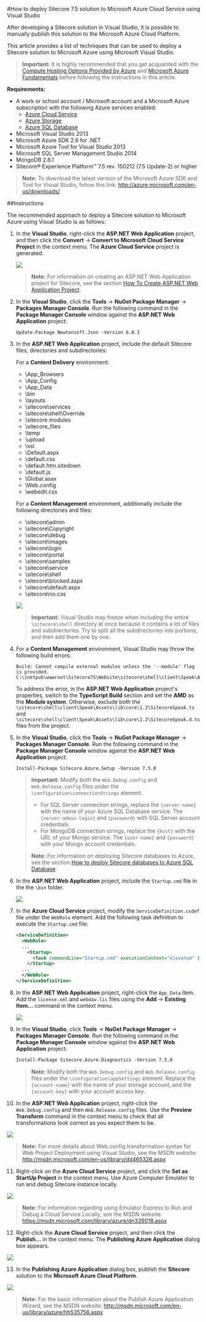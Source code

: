 #How to deploy Sitecore 7.5 solution to Microsoft Azure Cloud Service using Visual Studio

After developing a Sitecore solution in Visual Studio, it is possible to manually publish this solution to the Microsoft Azure Cloud Platform.

This article provides a list of techniques that can be used to deploy a Sitecore solution to Microsoft Azure using Microsoft Visual Studio.

> **Important:** It is highly recommended that you get acquainted with the [Compute Hosting Options Provided by Azure](http://azure.microsoft.com/en-us/documentation/articles/fundamentals-application-models/) and [Microsoft Azure Fundamentals](http://www.microsoftvirtualacademy.com/colleges/Azure-fundamentals) before following the instructions in this article.

**Requirements:**
- A work or school account / Microsoft account and a Microsoft Azure subscription with the following Azure services enabled:
  - [Azure Cloud Service](https://msdn.microsoft.com/en-us/library/azure/jj155995.aspx)
  - [Azure Storage](https://msdn.microsoft.com/en-us/library/azure/gg433040.aspx)
  - [Azure SQL Database](https://msdn.microsoft.com/en-us/library/azure/ee336279.aspx)
- Microsoft Visual Studio 2013
- Microsoft Azure SDK 2.6 for .NET
- Microsoft Azure Tool for Visual Studio 2013 
- Microsoft SQL Server Management Studio 2014
- MongoDB 2.6.1
- Sitecore® Experience Platform™ 7.5 rev. 150212 (7.5 Update-2) or higher

> **Note:** To download the latest version of the Microsoft Azure SDK and Tool for Visual Studio, follow this link: http://azure.microsoft.com/en-us/downloads/

##Instructions

The recommended approach to deploy a Sitecore solution to Microsoft Azure using Visual Studio is as follows:

1. In the **Visual Studio**, right-click the **ASP.NET Web Application** project, and then click the **Convert** -> **Convert to Microsoft Cloud Service Project** in the context menu. The **Azure Cloud Service** project is generated.
   
   ![](./media/how-to-deploy-sitecore-75-solution-to-microsoft-azure-cloud-service-using-visual-studio/VS-01.png)
   
   > **Note:** For information on creating an ASP.NET Web Application project for Sitecore, see the section [How To Create ASP.NET Web Application Project](how-to-create-aspnet-web-application-project.md).
   
2. In the **Visual Studio**, click the **Tools** -> **NuGet Package Manager** -> **Packages Manager Console**. Run the following command in the **Package Manager Console** window against the **ASP.NET Web Application** project:

    ```
    Update-Package Newtonsoft.Json -Version 6.0.3
    ```
   
3. In the **ASP.NET Web Application** project, include the default Sitecore files, directories and subdirectories: 

   For a **Content Delivery** environment:

   - \App_Browsers
   - \App_Config
   - \App_Data
   - \bin
   - \layouts
   - \sitecore\services
   - \sitecore\shell\Override
   - \sitecore modules
   - \sitecore_files
   - \temp
   - \upload
   - \xsl
   - \Default.aspx
   - \default.css
   - \default.htm.sitedown
   - \default.js
   - \Global.asax
   - \Web.config
   - \webedit.css

   For a **Content Management** environment, additionally include the following directories and files:
   
   - \sitecore\admin
   - \sitecore\Copyright
   - \sitecore\debug
   - \sitecore\images
   - \sitecore\login
   - \sitecore\portal
   - \sitecore\samples
   - \sitecore\service
   - \sitecore\shell
   - \sitecore\blocked.aspx
   - \sitecore\default.aspx
   - \sitecore\no.css

   ![](./media/how-to-deploy-sitecore-75-solution-to-microsoft-azure-cloud-service-using-visual-studio/VS-02.png)

   > **Important:** Visual Studio may freeze when including the entire `\sitecore\shell` directory at once because it contains a lot of files and subdirectories. Try to split all the subdirectories into portions, and then add them one by one.

4. For a **Content Management** environment, Visual Studio may throw the following build errors: 
 
   ```
   Build: Cannot compile external modules unless the '--module' flag is provided.	C:\inetpub\wwwroot\Sitecore75\Website\sitecore\shell\client\Speak\Assets\lib\core\1.2\SitecoreSpeak.ts
   ```
   
   To address the error, in the **ASP.NET Web Application** project's properties, switch to the **TypeScript Build** section and set the **AMD** as the **Module system**. Otherwise, exclude both the `\sitecore\shell\client\Speak\Assets\lib\core\1.2\SitecoreSpeak.ts` and `\sitecore\shell\client\Speak\Assets\lib\core\1.2\SitecoreSpeak.d.ts` files from the project.  
       
5. In the **Visual Studio**, click the **Tools** -> **NuGet Package Manager** -> **Packages Manager Console**. Run the following command in the **Package Manager Console** window against the **ASP.NET Web Application** project:     
  
    ```
    Install-Package Sitecore.Azure.Setup -Version 7.5.0
    ```
   
   > **Important:** Modify both the `Web.Debug.config` and `Web.Release.config` files under the `\configuration\connectionStrings` element.
   > - For SQL Server connection strings, replace the `{server-name}` with the name of your Azure SQL Database service. The `{server-admin-login}` and `{password}` with SQL Server account credentials. 
   > - For MongoDB connection strings, replace the `{host}` with the URL of your Mongo service. The `{user-name}` and `{password}` with your Mongo account credentials.
    
   > **Note:** For information on deploying Sitecore databases to Azure, see the section [How to deploy Sitecore databases to Azure SQL Database](how-to-deploy-sitecore-databases-to-azure-sql-database.md).
    
6. In the **ASP.NET Web Application** project, include the `Startup.cmd` file in the the `\bin` folder.

   ![](./media/how-to-deploy-sitecore-75-solution-to-microsoft-azure-cloud-service-using-visual-studio/VS-03.png)

7. In the **Azure Cloud Service** project, modify the `ServiceDefinition.csdef` file under the `WebRole` element. Add the following task definition to execute the `Startup.cmd` file:

    ```xml
    <ServiceDefinition>
      <WebRole>
      ...
        <Startup>
          <Task commandLine="Startup.cmd" executionContext="elevated" taskType="simple" />
        </Startup>
      ...
      </WebRole>
    </ServiceDefinition>
    ```

8. In the **ASP.NET Web Application** project, right-click the `App_Data` item. Add the `license.xml` and `webdav.lic` files using the **Add** -> **Existing Item...** command in the context menu.

   ![](./media/how-to-deploy-sitecore-75-solution-to-microsoft-azure-cloud-service-using-visual-studio/VS-04.png)

9. In the **Visual Studio**, click **Tools** -> **NuGet Package Manager** -> **Packages Manager Console**. Run the following command in the **Package Manager Console** window against the **ASP.NET Web Application** project:

   ```xml
   Install-Package Sitecore.Azure.Diagnostics -Version 7.5.0
   ```

   > **Note:** Modify both the `Web.Debug.config` and `Web.Release.config` files under the `\configuration\appSettings` element. Replace the `{account-name}` with the name of your storage account, and the `{account-key}` with your account access key.  

10. In the **ASP.NET Web Application** project, right-click the `Web.Debug.config` and then `Web.Release.config` files. Use the **Preview Transform** command in the context menu to check that all transformations look correct as you expect them to be.

   ![](./media/how-to-deploy-sitecore-75-solution-to-microsoft-azure-cloud-service-using-visual-studio/VS-05.png)

   > **Note:** For more details about Web.config transformation syntax for Web Project Deployment using Visual Studio, see the MSDN website: http://msdn.microsoft.com/en-us/library/dd465326.aspx

11. Right-click on the **Azure Cloud Service** project, and click the **Set as StartUp Project** in the context menu. Use Azure Computer Emulator to run and debug Sitecore instance locally.

   ![](./media/how-to-deploy-sitecore-75-solution-to-microsoft-azure-cloud-service-using-visual-studio/VS-06.png)

   > **Note:** For information regarding using Emulator Express to Run and Debug a Cloud Service Locally, see the MSDN website: https://msdn.microsoft.com/library/azure/dn339018.aspx
   
12. Right-click the **Azure Cloud Service** project, and then click the **Publish...**  in the context menu. The **Publishing Azure Application** dialog box appears.     

   ![](./media/how-to-deploy-sitecore-75-solution-to-microsoft-azure-cloud-service-using-visual-studio/VS-07.png)

13. In the **Publishing Azure Application** dialog box, publish the **Sitecore** solution to the **Microsoft Azure Cloud Platform**. 

   ![](./media/how-to-deploy-sitecore-75-solution-to-microsoft-azure-cloud-service-using-visual-studio/VS-08.png)

   > **Note:** For the basic information about the Publish Azure Application Wizard, see the MSDN website: http://msdn.microsoft.com/en-us/library/azure/hh535756.aspx